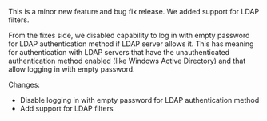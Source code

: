 
This is a minor new feature and bug fix release. We added support for LDAP filters.

From the fixes side, we disabled capability to log in with empty password for LDAP authentication method if LDAP server allows it.
This has meaning for authentication with LDAP servers that have the unauthenticated authentication method enabled (like Windows Active Directory) and that allow logging in with empty password.

Changes:
 - Disable logging in with empty password for LDAP authentication method
 - Add support for LDAP filters

